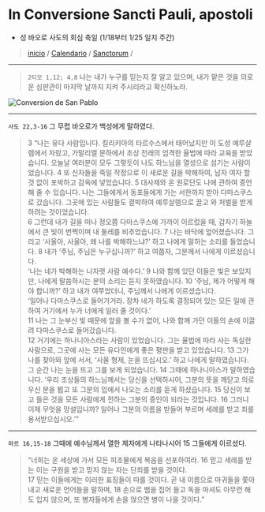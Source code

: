 # In Conversione Sancti Pauli, apostoli

- 성 바오로 사도의 회심 축일 (1/18부터 1/25 일치 주간)

> [inicio](../../README.md) / [Calendario](../../LC.md) / [Sanctorum](../SS.md) / 

----

> `2티모 1,12; 4,8` 나는 내가 누구를 믿는지 잘 알고 있으며, 내가 맡은 것을 의로운 심판관이 마지막 날까지 지켜 주시리라고 확신하노라.

![Conversion de San Pablo](https://www.ncronline.org/files/styles/article_one_third_width/public/2023-01/conversion%20of%20saul.jpg?itok=pdmgDbV5)

----

`사도 22,3-16` 그 무렵 바오로가 백성에게 말하였다.  
> 3 “나는 유다 사람입니다. 킬리키아의 타르수스에서 태어났지만 이 도성 예루살렘에서 자랐고,
가말리엘 문하에서 조상 전래의 엄격한 율법에 따라 교육을 받았습니다. 오늘날 여러분이 모두 그렇듯이 나도 하느님을 열성으로 섬기는 사람이었습니다. 4 또 신자들을 죽일 작정으로 이 새로운 길을 박해하여, 남자 여자 할 것 없이 포박하고 감옥에 넣었습니다. 5 대사제와 온 원로단도 나에 관하여 증언해 줄 수 있습니다. 나는 그들에게서 동포들에게 가는 서한까지 받아 다마스쿠스로 갔습니다. 그곳에 있는 사람들도 결박하여 예루살렘으로 끌고 와 처벌을 받게 하려는 것이었습니다.  
6 그런데 내가 길을 떠나 정오쯤 다마스쿠스에 가까이 이르렀을 때,
갑자기 하늘에서 큰 빛이 번쩍이며 내 둘레를 비추었습니다.
7 나는 바닥에 엎어졌습니다.
그리고 ‘사울아, 사울아, 왜 나를 박해하느냐?’ 하고 나에게 말하는 소리를 들었습니다.
8 내가 ‘주님, 주님은 누구십니까?’ 하고 여쭙자, 그분께서 나에게 이르셨습니다.  
‘나는 네가 박해하는 나자렛 사람 예수다.’
9 나와 함께 있던 이들은 빛은 보았지만,
나에게 말씀하시는 분의 소리는 듣지 못하였습니다.
10 ‘주님, 제가 어떻게 해야 합니까?’ 하고 내가 여쭈었더니, 주님께서 나에게 이르셨습니다.  
‘일어나 다마스쿠스로 들어가거라. 장차 네가 하도록 결정되어 있는 모든 일에 관하여 거기에서 누가 너에게 일러 줄 것이다.’  
11 나는 그 눈부신 빛 때문에 앞을 볼 수가 없어, 나와 함께 가던 이들의 손에 이끌려 다마스쿠스로 들어갔습니다.  
12 거기에는 하나니아스라는 사람이 있었습니다.
그는 율법에 따라 사는 독실한 사람으로,
그곳에 사는 모든 유다인에게 좋은 평판을 받고 있었습니다.
13 그가 나를 찾아와 앞에 서서,
‘사울 형제, 눈을 뜨십시오.’ 하고 나에게 말하였습니다.
그 순간 나는 눈을 뜨고 그를 보게 되었습니다.
14 그때에 하나니아스가 말하였습니다.
‘우리 조상들의 하느님께서는 당신을 선택하시어,
그분의 뜻을 깨닫고 의로우신 분을 뵙고
또 그분의 입에서 나오는 소리를 듣게 하셨습니다.
15 당신이 보고 들은 것을 모든 사람에게 전하는 그분의 증인이 되라는 것입니다.
16 그러니 이제 무엇을 망설입니까?
일어나 그분의 이름을 받들어 부르며 세례를 받고 죄를 용서받으십시오.’”

----

`마르 16,15-18` 그때에 예수님께서 열한 제자에게 나타나시어 15 그들에게 이르셨다.  
> “너희는 온 세상에 가서 모든 피조물에게 복음을 선포하여라. 16 믿고 세례를 받는 이는 구원을 받고 믿지 않는 자는 단죄를 받을 것이다.  
17 믿는 이들에게는 이러한 표징들이 따를 것이다. 곧 내 이름으로 마귀들을 쫓아내고 새로운 언어들을 말하며, 18 손으로 뱀을 집어 들고 독을 마셔도 아무런 해도 입지 않으며, 또 병자들에게 손을 얹으면 병이 나을 것이다.”  

